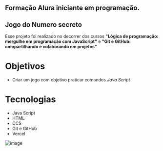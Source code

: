    ## Formação Alura iniciante em programação.
   
  ## **Jogo do Numero secreto**

Esse projeto foi realizado no decorrer dos cursos  **"Lógica de programação: mergulhe em programação com JavaScript"** e **"Git e GitHub: compartilhando e colaborando em projetos"** 

# Objetivos

- Criar um jogo com objetivo praticar comandos *Java Script*

# Tecnologias
 - Java Script
 - HTML
 - CCS
 - Git e GitHub
 - Vercel

 
![image](https://github.com/user-attachments/assets/06484827-c958-4d74-bd91-dcc639ea75e7)

     
